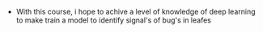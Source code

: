 - With this course, i hope to achive a level of knowledge of deep learning to make train a model to identify signal's of bug's in leafes